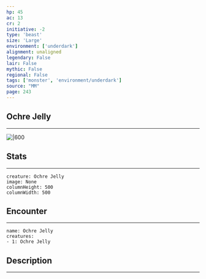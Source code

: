 ```yaml
---
hp: 45
ac: 13
cr: 2
initiative: -2
type: 'beast'    
size: 'Large'
environment: ['underdark']
alignment: unaligned
legendary: False
lair: False
mythic: False
regional: False
tags: ['monster', 'environment/underdark']
source: "MM"
page: 243
---
```


## Ochre Jelly
---

![|600](D:/Program%20Files/5e.tools/img/bestiary/MM/Ochre%20Jelly.jpg)

## Stats
---

```statblock
creature: Ochre Jelly
image: None
columnHeight: 500
columnWidth: 500
```

## Encounter
---

```encounter-table
name: Ochre Jelly
creatures:
- 1: Ochre Jelly
```

## Description
---




